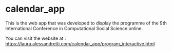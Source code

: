 # calendar_app

This is the web app that was developed to display the programme of the 9th International Conference in Computational Social Science online. 

You can visit the website at : https://laura.alessandretti.com/calendar_app/program_interactive.html

